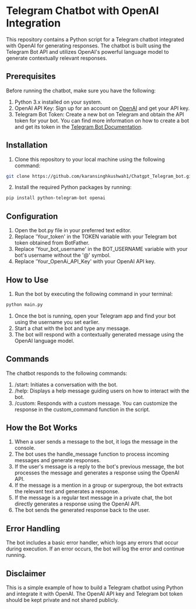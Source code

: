 # Telegram Chatbot with OpenAI Integration

This repository contains a Python script for a Telegram chatbot integrated with OpenAI for generating responses. The chatbot is built using the Telegram Bot API and utilizes OpenAI's powerful language model to generate contextually relevant responses.

## Prerequisites

Before running the chatbot, make sure you have the following:

1. Python 3.x installed on your system.
2. OpenAI API Key: Sign up for an account on [OpenAI](https://openai.com) and get your API key.
3. Telegram Bot Token: Create a new bot on Telegram and obtain the API token for your bot. You can find more information on how to create a bot and get its token in the [Telegram Bot Documentation](https://core.telegram.org/bots#botfather).

## Installation

1. Clone this repository to your local machine using the following command:

```bash
git clone https://github.com/karansinghkushwah1/Chatgpt_Telegram_bot.git
```
2. Install the required Python packages by running:
```bash
pip install python-telegram-bot openai
```
## Configuration
1. Open the bot.py file in your preferred text editor.
2. Replace 'Your_token' in the TOKEN variable with your Telegram bot token obtained from BotFather.
3. Replace 'Your_bot_username' in the BOT_USERNAME variable with your bot's username without the '@' symbol.
4. Replace 'Your_OpenAi_API_Key' with your OpenAI API key.

## How to Use
1. Run the bot by executing the following command in your terminal:
```bash
python main.py
```

1. Once the bot is running, open your Telegram app and find your bot using the username you set earlier.
2. Start a chat with the bot and type any message.
3. The bot will respond with a contextually generated message using the OpenAI language model.
   
## Commands
The chatbot responds to the following commands:

1. /start: Initiates a conversation with the bot.
2. /help: Displays a help message guiding users on how to interact with the bot.
3. /custom: Responds with a custom message. You can customize the response in the custom_command function in the script.

## How the Bot Works

1. When a user sends a message to the bot, it logs the message in the console.
2. The bot uses the handle_message function to process incoming messages and generate responses.
3. If the user's message is a reply to the bot's previous message, the bot processes the message and generates a response using the OpenAI API.
4. If the message is a mention in a group or supergroup, the bot extracts the relevant text and generates a response.
5. If the message is a regular text message in a private chat, the bot directly generates a response using the OpenAI API.
6. The bot sends the generated response back to the user.

## Error Handling
The bot includes a basic error handler, which logs any errors that occur during execution. If an error occurs, the bot will log the error and continue running.

## Disclaimer
This is a simple example of how to build a Telegram chatbot using Python and integrate it with OpenAI. The OpenAI API key and Telegram bot token should be kept private and not shared publicly.
